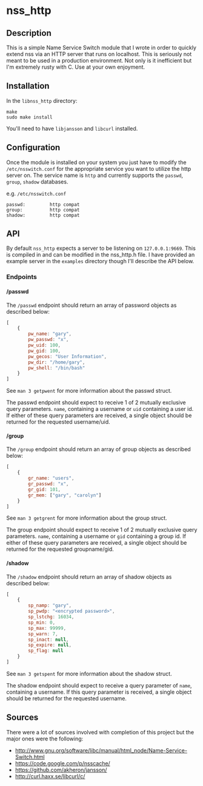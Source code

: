 # nss\_http

## Description

This is a simple Name Service Switch module that I wrote in order to quickly
extend nss via an HTTP server that runs on localhost. This is seriously not
meant to be used in a production environment. Not only is it inefficient but
I'm extremely rusty with C. Use at your own enjoyment.

## Installation

In the `libnss_http` directory:
```
make
sudo make install
```

You'll need to have `libjansson` and `libcurl` installed.

## Configuration

Once the module is installed on your system you just have to modify the
`/etc/nsswitch.conf` for the appropriate service you want to utilize the 
http server on. The service name is `http` and currently supports the `passwd`, `group`,
`shadow` databases.

e.g. `/etc/nsswitch.conf`
```
passwd:         http compat
group:          http compat
shadow:         http compat
```

## API

By default `nss_http` expects a server to be listening on `127.0.0.1:9669`. This is compiled in
and can be modified in the nss_http.h file. I have provided an example server in the `examples`
directory though I'll describe the API below.

### Endpoints

#### /passwd

The `/passwd` endpoint should return an array of password objects as described below:

```javascript
[
    {
        pw_name: "gary",
        pw_passwd: "x",
        pw_uid: 100,
        pw_gid: 100,
        pw_gecos: "User Information",
        pw_dir: "/home/gary",
        pw_shell: "/bin/bash"
    }
]
```

See `man 3 getpwent` for more information about the passwd struct.

The passwd endpoint should expect to receive 1 of 2 mutually exclusive query parameters. `name`,
containing a username or `uid` containing a user id. If either of these query parameters are
received, a single object should be returned for the requested username/uid.


#### /group

The `/group` endpoint should return an array of group objects as described below:

```javascript
[
    {
        gr_name: "users",
        gr_passwd: "x",
        gr_gid: 101,
        gr_mem: ["gary", "carolyn"]
    }
]
```

See `man 3 getgrent` for more information about the group struct.

The group endpoint should expect to receive 1 of 2 mutually exclusive query parameters. `name`,
containing a username or `gid` containing a group id. If either of these query parameters are
received, a single object should be returned for the requested groupname/gid.

#### /shadow

The `/shadow` endpoint should return an array of shadow objects as described below:

```javascript
[
    {
        sp_namp: "gary",
        sp_pwdp: "<encrypted password>",
        sp_lstchg: 16034,
        sp_min: 0,
        sp_max: 99999,
        sp_warn: 7,
        sp_inact: null,
        sp_expire: null,
        sp_flag: null
    }
]
```

See `man 3 getspent` for more information about the shadow struct.

The shadow endpoint should expect to receive a query parameter of `name`,
containing a username. If this query parameter is received, a single object
 should be returned for the requested username.

## Sources

There were a lot of sources involved with completion of this project but the major
ones were the following:

 * http://www.gnu.org/software/libc/manual/html_node/Name-Service-Switch.html
 * https://code.google.com/p/nsscache/
 * https://github.com/akheron/jansson/
 * http://curl.haxx.se/libcurl/c/

